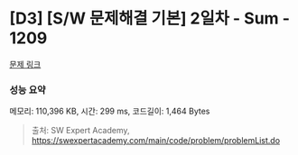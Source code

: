 # [D3] [S/W 문제해결 기본] 2일차 - Sum - 1209 

[문제 링크](https://swexpertacademy.com/main/code/problem/problemDetail.do?contestProbId=AV13_BWKACUCFAYh) 

### 성능 요약

메모리: 110,396 KB, 시간: 299 ms, 코드길이: 1,464 Bytes



> 출처: SW Expert Academy, https://swexpertacademy.com/main/code/problem/problemList.do